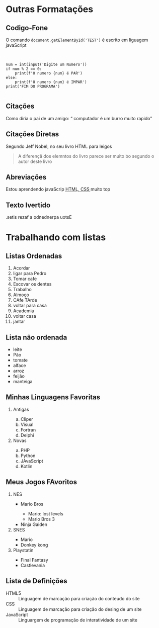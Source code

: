 
<!DOCTYPE html>
<html lang="pt-br">
<head>
    <meta charset="UTF-8">
    <meta http-equiv="X-UA-Compatible" content="IE=edge">
    <meta name="viewport" content="width=device-width, initial-scale=1.0">
    <title>Outras Formatações</title>
</head>
<body>
    <h1>Outras Formatações</h1>
    <h2>Codigo-Fone</h2>
    <p>O comando <code>document.getElementById('TEST')</code> é escrito em liguagem javaScript</p>
<pre> <!--pre faz com que o texto seja printado do mesmo geito que foi digitado-->
    <code>
num = int(input('Digite um Numero'))
if num % 2 == 0:
    print(f'O numero {num} é PAR')
else:
    print(f'O numero {num} é IMPAR')
print('FIM DO PROGRAMA')
    </code>
</pre>
<h2>Citações </h2>
<p>Como diria o pai de um amigo: <q> computador é um burro muito rapido</q></p> <!--usar o (q) para citações não aspas direto-->
<h2>Citações Diretas</h2>
<p>Segundo Jeff Nobel, no seu livro HTML para leigos</p>
<blockquote cite="https://books.google.com.br/books?id=E8ZtDwAAQBAJ&printsec=frontcover&hl=pt-BR&source=gbs_ge_summary_r&cad=0#v=onepage&q&f=false"> 
    A diferençã dos elemntos  do livro parece ser muito bo segundo o autor deste livro
</blockquote>
<h2>Abreviações</h2>
<p>Estou aprendendo javaScrip <abbr title="HiperText Markup language">HTML</abbr>,<abbr title="Cascading Style Sheets "> CSS </abbr> muito top</p>
<h2>Texto Ivertido</h2>
<p><bdo dir="rtl">Estou aprendendo a fazer sites.</bdo></p>
    
<h1>Trabalhando com listas</h1>
<h2>Listas Ordenadas</h2>
<ol type="1"><!--start="3" serve para estartar a numeração apartir de um ponto, tipo apartir do numero 5(esses do tipo A, a, I, i)-->
    <li>Acordar</li>
    <li>ligar para Pedro</li>
    <li>Tomar cafe</li>
    <li>Escovar os dentes</li>
    <li>Trabalho</li>
    <li>Almoço</li>
    <li>CAfe TArde</li>
    <li>voltar para casa</li>
    <li>Academia</li>
    <li>voltar casa</li>
    <li>jantar</li>
</ol>
<h2>Lista não ordenada</h2>
<ul type="square"> <!--tipos são disc, circle, square-->
    <li>leite</li>
    <li>Pão</li>
    <li>tomate</li>
    <li>alface</li>
    <li>arroz</li>
    <li>feijão</li>
    <li>manteiga</li>
</ul>
    </ul>
<h2>Minhas Linguagens Favoritas</h2>
<ol>
    <li>Antigas</li>
    <ol type="a">
        <li>Cliper</li>
        <li>Visual</li>
        <li>Fortran</li>
        <li>Delphi</li>
    </ol>
    <li>Novas</li>
    <ol type="a">
        <li>PHP</li>
        <li>Python</li>
        <li>JAvaScript</li>
        <li>Kotlin</li>
    </ol>
</ol>
<h2>Meus Jogos FAvoritos</h2>
<ol>
    <li>NES</li>
    <ul type="square">
        <LI>Mario Bros</LI>
        <ul type="circle">
            <li>Mario: lost levels</li>
            <li>Mario Bros 3</li>
        </ul>
        <li>Ninja Gaiden</li>        
    </ul>
    <li>SNES</li>
    <ul type="square">
        <li>Mario</li>
        <li>Donkey kong</li>
    </ul>
    <li>Playstatin</li>
    <ul type="square">
        <li>Final Fantasy</li>
        <li>Castlevania</li>
    </ul>
</ol>
<h2>Lista de Definições</h2>
<dl>
    <dt>HTML5</dt>
    <dd>Linguagem de marcação para criação do conteudo do site</dd>
    <dt>CSS</dt>
    <dd>Linguagem de marcação para criação do desing de um site</dd>
    <dt>JavaScript</dt>
    <dd>Linguargem de programação de interatividade de um site</dd>

</dl>
    
</body>
</html> 
